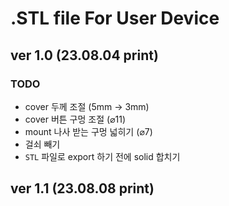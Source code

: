 # .STL file For User Device

## ver 1.0 (23.08.04 print)
### TODO
- cover 두께 조절 (5mm -> 3mm)
- cover 버튼 구멍 조절 (⌀11)
- mount 나사 받는 구멍 넓히기 (⌀7)
- 걸쇠 빼기
- `STL` 파일로 export 하기 전에 solid 합치기

## ver 1.1 (23.08.08 print)